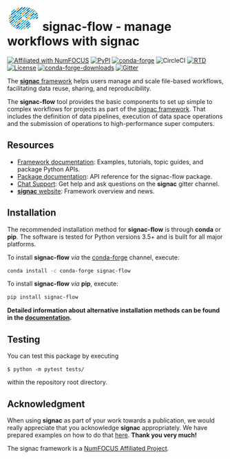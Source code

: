 # <img src="https://raw.githubusercontent.com/glotzerlab/signac-flow/master/doc/images/palette-header.png" width="75" height="58"> signac-flow - manage workflows with signac

[![Affiliated with NumFOCUS](https://img.shields.io/badge/NumFOCUS-affiliated%20project-orange.svg?style=flat&colorA=E1523D&colorB=007D8A)](https://numfocus.org/sponsored-projects/affiliated-projects)
[![PyPI](https://img.shields.io/pypi/v/signac-flow.svg)](https://pypi.org/project/signac-flow/)
[![conda-forge](https://img.shields.io/conda/vn/conda-forge/signac-flow.svg?style=flat)](https://anaconda.org/conda-forge/signac-flow)
![CircleCI](https://img.shields.io/circleci/project/github/glotzerlab/signac-flow/master.svg)
[![RTD](https://img.shields.io/readthedocs/signac.svg?style=flat)](https://docs.signac.io)
[![License](https://img.shields.io/github/license/glotzerlab/signac-flow.svg)](https://github.com/glotzerlab/signac-flow/blob/master/LICENSE.txt)
[![conda-forge-downloads](https://img.shields.io/conda/dn/conda-forge/signac-flow.svg)](https://anaconda.org/conda-forge/signac-flow)
[![Gitter](https://img.shields.io/gitter/room/signac/Lobby.svg?style=flat)](https://gitter.im/signac/Lobby)

The [**signac** framework](https://signac.io) helps users manage and scale file-based workflows, facilitating data reuse, sharing, and reproducibility.

The **signac-flow** tool provides the basic components to set up simple to complex workflows for projects as part of the [signac framework](https://signac.io).
That includes the definition of data pipelines, execution of data space operations and the submission of operations to high-performance super computers.


## Resources

- [Framework documentation](https://docs.signac.io/):
  Examples, tutorials, topic guides, and package Python APIs.
- [Package documentation](https://docs.signac.io/projects/flow/):
  API reference for the signac-flow package.
- [Chat Support](https://gitter.im/signac/Lobby):
  Get help and ask questions on the **signac** gitter channel.
- [**signac** website](https://signac.io/):
  Framework overview and news.


## Installation

The recommended installation method for **signac-flow** is through **conda** or **pip**.
The software is tested for Python versions 3.5+ and is built for all major platforms.

To install **signac-flow** *via* the [conda-forge](https://conda-forge.github.io/) channel, execute:

```bash
conda install -c conda-forge signac-flow
```

To install **signac-flow** *via* **pip**, execute:

```bash
pip install signac-flow
```

**Detailed information about alternative installation methods can be found in the [documentation](https://docs.signac.io/en/latest/installation.html).**


## Testing

You can test this package by executing

    $ python -m pytest tests/

within the repository root directory.


## Acknowledgment

When using **signac** as part of your work towards a publication, we would really appreciate that you acknowledge **signac** appropriately.
We have prepared examples on how to do that [here](http://docs.signac.io/en/latest/acknowledge.html).
**Thank you very much!**

The signac framework is a [NumFOCUS Affiliated Project](https://numfocus.org/sponsored-projects/affiliated-projects).
